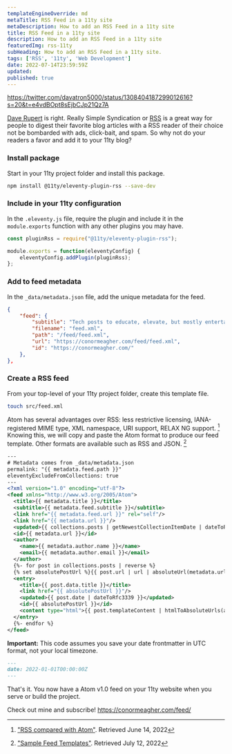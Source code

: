 ```yaml
---
templateEngineOverride: md
metaTitle: RSS Feed in a 11ty site
metaDescription: How to add an RSS Feed in a 11ty site
title: RSS Feed in a 11ty site 
description: How to add an RSS Feed in a 11ty site
featuredImg: rss-11ty
subHeading: How to add an RSS Feed in a 11ty site.
tags: ['RSS', '11ty', 'Web Development']
date: 2022-07-14T23:59:59Z
updated:
published: true
---
```


<div class="col-start-3 col-end-9">

https://twitter.com/davatron5000/status/1308404187299012616?s=20&t=e4vdBOpt8sEjbCJp21Qz7A

[Dave Rupert](https://daverupert.com) is right. Really Simple Syndication or [RSS](https://en.wikipedia.org/wiki/RSS) is a great way for people to digest their favorite blog articles with a RSS reader of their choice not be bombarded with ads, click-bait, and spam. So why not do your readers a favor and add it to your 11ty blog?

### Install package
Start in your 11ty project folder and install this package.
```bash
npm install @11ty/eleventy-plugin-rss --save-dev
```

### Include in your 11ty configuration
In the `.eleventy.js` file, require the plugin and include it in the `module.exports` function with any other plugins you may have.
```js
const pluginRss = require("@11ty/eleventy-plugin-rss");

module.exports = function(eleventyConfig) {
    eleventyConfig.addPlugin(pluginRss);
};
```

### Add to feed metadata
In the `_data/metadata.json` file, add the unique metadata for the feed.
```json
{
	"feed": {
		"subtitle": "Tech posts to educate, elevate, but mostly entertain.",
		"filename": "feed.xml",
		"path": "/feed/feed.xml",
		"url": "https://conormeagher.com/feed/feed.xml",
		"id": "https://conormeagher.com/"
	},
},
```
### Create a RSS feed
From your top-level of your 11ty project folder, create this template file.
```bash
touch src/feed.xml
```

Atom has several advantages over RSS: less restrictive licensing, IANA-registered MIME type, XML namespace, URI support, RELAX NG support. [^1] Knowing this, we will copy and paste the Atom format to produce our feed template. Other formats are available such as RSS and JSON. [^2]

```xml
---
# Metadata comes from _data/metadata.json
permalink: "{{ metadata.feed.path }}"
eleventyExcludeFromCollections: true
---
<?xml version="1.0" encoding="utf-8"?>
<feed xmlns="http://www.w3.org/2005/Atom">
  <title>{{ metadata.title }}</title>
  <subtitle>{{ metadata.feed.subtitle }}</subtitle>
  <link href="{{ metadata.feed.url }}" rel="self"/>
  <link href="{{ metadata.url }}"/>
  <updated>{{ collections.posts | getNewestCollectionItemDate | dateToRfc3339 }}</updated>
  <id>{{ metadata.url }}</id>
  <author>
    <name>{{ metadata.author.name }}</name>
    <email>{{ metadata.author.email }}</email>
  </author>
  {%- for post in collections.posts | reverse %}
  {% set absolutePostUrl %}{{ post.url | url | absoluteUrl(metadata.url) }}{% endset %}
  <entry>
    <title>{{ post.data.title }}</title>
    <link href="{{ absolutePostUrl }}"/>
    <updated>{{ post.date | dateToRfc3339 }}</updated>
    <id>{{ absolutePostUrl }}</id>
    <content type="html">{{ post.templateContent | htmlToAbsoluteUrls(absolutePostUrl) }}</content>
  </entry>
  {%- endfor %}
</feed>
```

**Important:** This code assumes you save your date frontmatter in UTC format, not your local timezone.
```md
---
date: 2022-01-01T00:00:00Z 
---
```

That's it. You now have a Atom v1.0 feed on your 11ty website when you serve or build the project.

Check out mine and subscribe!
https://conormeagher.com/feed/

[^1]: ["RSS compared with Atom"](https://en.wikipedia.org/wiki/RSS#RSS_compared_with_Atom). Retrieved June 14, 2022
[^2]: ["Sample Feed Templates"](https://www.11ty.dev/docs/plugins/rss/#sample-feed-templates). Retrieved July 12, 2022
</div>
